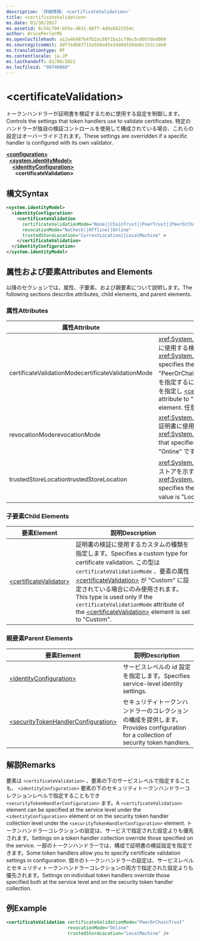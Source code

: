 ```yaml
---
description: '詳細情報: <certificateValidation>'
title: <certificateValidation>
ms.date: 03/30/2017
ms.assetid: 6c54c704-b55e-4631-88ff-4d4a5621554c
author: BrucePerlerMS
ms.openlocfilehash: a12e46487b4fb2ac8071ba1cf9bc5c6057ded060
ms.sourcegitcommit: ddf7edb67715a5b9a45e3dd44536dabc153c1de0
ms.translationtype: MT
ms.contentlocale: ja-JP
ms.lasthandoff: 02/06/2021
ms.locfileid: "99740068"
---
```

# \<certificateValidation>

<span data-ttu-id="cf83f-102">トークンハンドラーが証明書を検証するために使用する設定を制御します。</span><span class="sxs-lookup"><span data-stu-id="cf83f-102">Controls the settings that token handlers use to validate certificates.</span></span> <span data-ttu-id="cf83f-103">特定のハンドラーが独自の検証コントロールを使用して構成されている場合、これらの設定はオーバーライドされます。</span><span class="sxs-lookup"><span data-stu-id="cf83f-103">These settings are overridden if a specific handler is configured with its own validator.</span></span>  
  
[**\<configuration>**](../configuration-element.md)\
&nbsp;&nbsp;[**\<system.identityModel>**](system-identitymodel.md)\
&nbsp;&nbsp;&nbsp;&nbsp;[**\<identityConfiguration>**](identityconfiguration.md)\
&nbsp;&nbsp;&nbsp;&nbsp;&nbsp;&nbsp;**\<certificateValidation>**  
  
## <a name="syntax"></a><span data-ttu-id="cf83f-104">構文</span><span class="sxs-lookup"><span data-stu-id="cf83f-104">Syntax</span></span>  
  
```xml  
<system.identityModel>  
  <identityConfiguration>  
    <certificateValidation  
      certificateValidationMode="None||ChainTrust||PeerTrust||PeerOrChainTrust||Custom"  
      revocationMode="NoCheck||Offline||Online"  
      trustedStoreLocation="CurrentLocation||LocalMachine" >  
    </certificateValidation>  
  </identityConfiguration>  
</system.identityModel>  
```  
  
## <a name="attributes-and-elements"></a><span data-ttu-id="cf83f-105">属性および要素</span><span class="sxs-lookup"><span data-stu-id="cf83f-105">Attributes and Elements</span></span>  

 <span data-ttu-id="cf83f-106">以降のセクションでは、属性、子要素、および親要素について説明します。</span><span class="sxs-lookup"><span data-stu-id="cf83f-106">The following sections describe attributes, child elements, and parent elements.</span></span>  
  
### <a name="attributes"></a><span data-ttu-id="cf83f-107">属性</span><span class="sxs-lookup"><span data-stu-id="cf83f-107">Attributes</span></span>  
  
|<span data-ttu-id="cf83f-108">属性</span><span class="sxs-lookup"><span data-stu-id="cf83f-108">Attribute</span></span>|<span data-ttu-id="cf83f-109">説明</span><span class="sxs-lookup"><span data-stu-id="cf83f-109">Description</span></span>|  
|---------------|-----------------|  
|<span data-ttu-id="cf83f-110">certificateValidationMode</span><span class="sxs-lookup"><span data-stu-id="cf83f-110">certificateValidationMode</span></span>|<span data-ttu-id="cf83f-111"><xref:System.ServiceModel.Security.X509CertificateValidationMode>X.509 証明書に使用する検証モードを指定する値。</span><span class="sxs-lookup"><span data-stu-id="cf83f-111">An <xref:System.ServiceModel.Security.X509CertificateValidationMode> value that specifies the validation mode to use for the X.509 certificate.</span></span> <span data-ttu-id="cf83f-112">既定値は "PeerOrChainTrust" です。</span><span class="sxs-lookup"><span data-stu-id="cf83f-112">The default value is "PeerOrChainTrust".</span></span> <span data-ttu-id="cf83f-113">カスタム検証を指定するには、この属性を "Custom" に設定し、要素を使用して検証コントロールを指定し [\<certificateValidator>](certificatevalidator.md) ます。</span><span class="sxs-lookup"><span data-stu-id="cf83f-113">To specify a custom validator, set this attribute to "Custom" and specify the validator using the [\<certificateValidator>](certificatevalidator.md) element.</span></span> <span data-ttu-id="cf83f-114">任意。</span><span class="sxs-lookup"><span data-stu-id="cf83f-114">Optional.</span></span>|  
|<span data-ttu-id="cf83f-115">revocationMode</span><span class="sxs-lookup"><span data-stu-id="cf83f-115">revocationMode</span></span>|<span data-ttu-id="cf83f-116"><xref:System.Security.Cryptography.X509Certificates.X509RevocationMode>X.509 証明書に使用する失効モードを指定する値。</span><span class="sxs-lookup"><span data-stu-id="cf83f-116">An <xref:System.Security.Cryptography.X509Certificates.X509RevocationMode> value that specifies the revocation mode to use for the X.509 certificate.</span></span> <span data-ttu-id="cf83f-117">既定値は "Online" です。</span><span class="sxs-lookup"><span data-stu-id="cf83f-117">The default value is "Online".</span></span> <span data-ttu-id="cf83f-118">任意。</span><span class="sxs-lookup"><span data-stu-id="cf83f-118">Optional.</span></span>|  
|<span data-ttu-id="cf83f-119">trustedStoreLocation</span><span class="sxs-lookup"><span data-stu-id="cf83f-119">trustedStoreLocation</span></span>|<span data-ttu-id="cf83f-120"><xref:System.Security.Cryptography.X509Certificates.StoreLocation>X.509 証明書ストアを示す値です。</span><span class="sxs-lookup"><span data-stu-id="cf83f-120">A <xref:System.Security.Cryptography.X509Certificates.StoreLocation> value that specifies the X.509 certificate store.</span></span> <span data-ttu-id="cf83f-121">既定値は "LocalMachine" です。</span><span class="sxs-lookup"><span data-stu-id="cf83f-121">The default value is "LocalMachine".</span></span> <span data-ttu-id="cf83f-122">任意。</span><span class="sxs-lookup"><span data-stu-id="cf83f-122">Optional.</span></span>|  
  
### <a name="child-elements"></a><span data-ttu-id="cf83f-123">子要素</span><span class="sxs-lookup"><span data-stu-id="cf83f-123">Child Elements</span></span>  
  
|<span data-ttu-id="cf83f-124">要素</span><span class="sxs-lookup"><span data-stu-id="cf83f-124">Element</span></span>|<span data-ttu-id="cf83f-125">説明</span><span class="sxs-lookup"><span data-stu-id="cf83f-125">Description</span></span>|  
|-------------|-----------------|  
|[\<certificateValidator>](certificatevalidator.md)|<span data-ttu-id="cf83f-126">証明書の検証に使用するカスタムの種類を指定します。</span><span class="sxs-lookup"><span data-stu-id="cf83f-126">Specifies a custom type for certificate validation.</span></span> <span data-ttu-id="cf83f-127">この型は `certificateValidationMode` 、要素の属性 [\<certificateValidation>](certificatevalidation.md) が "Custom" に設定されている場合にのみ使用されます。</span><span class="sxs-lookup"><span data-stu-id="cf83f-127">This type is used only if the `certificateValidationMode` attribute of the [\<certificateValidation>](certificatevalidation.md) element is set to "Custom".</span></span>|  
  
### <a name="parent-elements"></a><span data-ttu-id="cf83f-128">親要素</span><span class="sxs-lookup"><span data-stu-id="cf83f-128">Parent Elements</span></span>  
  
|<span data-ttu-id="cf83f-129">要素</span><span class="sxs-lookup"><span data-stu-id="cf83f-129">Element</span></span>|<span data-ttu-id="cf83f-130">説明</span><span class="sxs-lookup"><span data-stu-id="cf83f-130">Description</span></span>|  
|-------------|-----------------|  
|[\<identityConfiguration>](identityconfiguration.md)|<span data-ttu-id="cf83f-131">サービスレベルの id 設定を指定します。</span><span class="sxs-lookup"><span data-stu-id="cf83f-131">Specifies service-level identity settings.</span></span>|  
|[\<securityTokenHandlerConfiguration>](securitytokenhandlerconfiguration.md)|<span data-ttu-id="cf83f-132">セキュリティトークンハンドラーのコレクションの構成を提供します。</span><span class="sxs-lookup"><span data-stu-id="cf83f-132">Provides configuration for a collection of security token handlers.</span></span>|  
  
## <a name="remarks"></a><span data-ttu-id="cf83f-133">解説</span><span class="sxs-lookup"><span data-stu-id="cf83f-133">Remarks</span></span>  

 <span data-ttu-id="cf83f-134">要素は `<certificateValidation>` 、要素の下のサービスレベルで指定することも、 `<identityConfiguration>` 要素の下のセキュリティトークンハンドラーコレクションレベルで指定することもでき `<securityTokenHandlerConfiguration>` ます。</span><span class="sxs-lookup"><span data-stu-id="cf83f-134">A `<certificateValidation>` element can be specified at the service level under the `<identityConfiguration>` element or on the security token handler collection level under the `<securityTokenHandlerConfiguration>` element.</span></span> <span data-ttu-id="cf83f-135">トークンハンドラーコレクションの設定は、サービスで指定された設定よりも優先されます。</span><span class="sxs-lookup"><span data-stu-id="cf83f-135">Settings on a token handler collection override those specified on the service.</span></span> <span data-ttu-id="cf83f-136">一部のトークンハンドラーでは、構成で証明書の検証設定を指定できます。</span><span class="sxs-lookup"><span data-stu-id="cf83f-136">Some token handlers allow you to specify certificate validation settings in configuration.</span></span> <span data-ttu-id="cf83f-137">個々のトークンハンドラーの設定は、サービスレベルとセキュリティトークンハンドラーコレクションの両方で指定された設定よりも優先されます。</span><span class="sxs-lookup"><span data-stu-id="cf83f-137">Settings on individual token handlers override those specified both at the service level and on the security token handler collection.</span></span>  
  
## <a name="example"></a><span data-ttu-id="cf83f-138">例</span><span class="sxs-lookup"><span data-stu-id="cf83f-138">Example</span></span>  
  
```xml  
<certificateValidation certificateValidationMode="PeerOrChainTrust"  
                       revocationMode="Online"  
                       trustedStoreLocation="LocalMachine" />  
```
